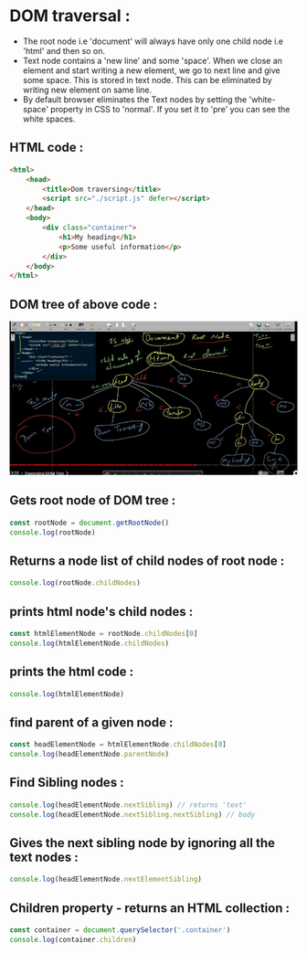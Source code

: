 # DOM traversal :

- The root node i.e 'document' will always have only one child node i.e 'html' and then so on.
- Text node contains a 'new line' and some 'space'. When we close an element and start writing a new element, we go to next line and give some space. This is stored in text node. This can be eliminated by writing new element on same line.
- By default browser eliminates the Text nodes by setting the 'white-space' property in CSS to 'normal'. If you set it to 'pre' you can see the white spaces.

## HTML code :

```html
<html>
    <head>
        <title>Dom traversing</title>
        <script src="./script.js" defer></script>
    </head>
    <body>
        <div class="container">
            <h1>My heading</h1>
            <p>Some useful information</p>
        </div>
    </body>
</html>
```

## DOM tree of above code :

![DOM Tree](js_snip.JPG "DOM Tree")

## Gets root node of DOM tree :

```javascript
const rootNode = document.getRootNode()
console.log(rootNode)
```

## Returns a node list of child nodes of root node :

```javascript
console.log(rootNode.childNodes)
```

## prints html node's child nodes :

```javascript
const htmlElementNode = rootNode.childNodes[0]
console.log(htmlElementNode.childNodes)
```
## prints the html code :

```javascript
console.log(htmlElementNode)
```
## find parent of a given node :

```javascript
const headElementNode = htmlElementNode.childNodes[0]
console.log(headElementNode.parentNode)
```
## Find Sibling nodes :

```javascript
console.log(headElementNode.nextSibling) // returns 'text'
console.log(headElementNode.nextSibling.nextSibling) // body
```
##  Gives the next sibling node by ignoring all the text nodes :

```javascript
console.log(headElementNode.nextElementSibling)
```

##  Children property - returns an HTML collection :

```javascript
const container = document.querySelector('.container')
console.log(container.children)
```



